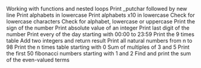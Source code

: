 Working with functions and nested loops
Print _putchar followed by new line
Print alphabets in lowercase
Print alphabets x10 in lowercase
Check for lowercase characters
Check for alphabet, lowercase or uppercase
Print the sign of the number
Print absolute value of an integer
Print last digit of the number
Print every of the day starting with 00:00 to 23:59
Print the 9 times table
Add two integers and return result
Print all natural numbers from n to 98
Print the n times table starting with 0
Sum of multiples of 3 and 5
Print the first 50 fibonacci numbers starting with 1 and 2
Find and print the sum of the even-valued terms
